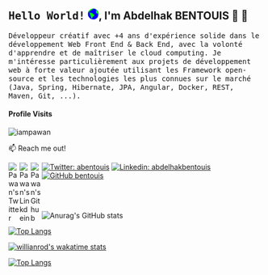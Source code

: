 ## <samp>Hello World!</samp> <img src="https://github.com/bentouis/bentouis/blob/main/upload/earth.gif" width="22px">, I'm Abdelhak BENTOUIS 👋 👋

 
<samp>Développeur créatif avec +4 ans d'expérience solide dans le développement Web Front End & Back End, avec la volonté d'apprendre et de maîtriser le cloud computing.
Je m'intéresse particulièrement aux projets de développement web à forte valeur ajoutée utilisant les Framework open-source et les technologies les plus connues sur le marché (Java, Spring, Hibernate, JPA, Angular, Docker, REST, Maven, Git, ...).</samp>

#### Profile Visits 
<p align="left"> <img src="https://komarev.com/ghpvc/?username=bentouis&label=Views&color=blue&style=plastic" alt="iampawan" /> </p>

:mailbox: Reach me out!

<a href="https://twitter.com/abentouis">
  <img align="left" alt="Pawan's Twitter" width="22px" src="https://cdn.jsdelivr.net/npm/simple-icons@v3/icons/twitter.svg" />
</a>
<a href="https://www.linkedin.com/in/abdelhakbentouis/">
  <img align="left" alt="Pawan's Linkdein" width="22px" src="https://cdn.jsdelivr.net/npm/simple-icons@v3/icons/linkedin.svg" />
</a>
<a href="https://github.com/bentouis">
  <img align="left" alt="Pawan's Github" width="22px" src="https://cdn.jsdelivr.net/npm/simple-icons@v3/icons/github.svg" />
</a>

 
 
 [![Twitter: abentouis](https://img.shields.io/twitter/follow/abentouis?style=social)](https://twitter.com/abentouis)
[![Linkedin: abdelhakbentouis](https://img.shields.io/badge/-Ouhamza-blue?style=flat-square&logo=Linkedin&logoColor=white&link=https://www.linkedin.com/in/abdelhakbentouis/)](https://www.linkedin.com/in/abdelhakbentouis/)
[![GitHub bentouis](https://img.shields.io/github/followers/bentouis?label=follow&style=social)](https://github.com/bentouis)

 
 
 
 
 

<br/>
<br/>



![Anurag's GitHub stats](https://github-readme-stats.vercel.app/api?username=bentouis&show_icons=true&theme=radical)

[![Top Langs](https://github-readme-stats.vercel.app/api/top-langs/?username=bentouis)](https://github.com/bentouis/)

 
[![willianrod's wakatime stats](https://github-readme-stats.vercel.app/api/wakatime?bentouis=willianrod)](https://github.com/bentouis/)

[![Top Langs](https://github-readme-stats.vercel.app/api/top-langs/?username=bentouis&layout=compact)](https://github.com/bentouis/)


